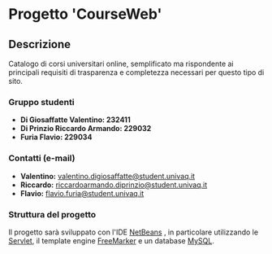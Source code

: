 Progetto 'CourseWeb'
====================

Descrizione
-----------

Catalogo di corsi universitari online, semplificato ma rispondente ai principali requisiti di trasparenza e completezza necessari per questo tipo di sito. 

### Gruppo studenti

* **Di Giosaffatte Valentino: 232411**
* **Di Prinzio Riccardo Armando: 229032**
* **Furia Flavio: 229034** 

### Contatti (e-mail) 

* **Valentino:** [valentino.digiosaffatte@student.univaq.it](mailto:valentino.digiosaffatte@student.univaq.it) 
* **Riccardo:** [riccardoarmando.diprinzio@student.univaq.it](mailto:riccardoarmando.diprinzio@student.univaq.it)
* **Flavio:** [flavio.furia@student.univaq.it](mailto:flavio.furia@student.univaq.it)

### Struttura del progetto

Il progetto sar&agrave; sviluppato con l'IDE [NetBeans](https://netbeans.org/) , in particolare utilizzando le [Servlet](https://it.wikipedia.org/wiki/Servlet), il template engine [FreeMarker](http://freemarker.org/) e un database [MySQL](https://www.mysql.com/it/). 

